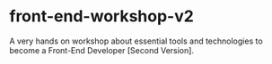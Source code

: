 # front-end-workshop-v2
A very hands on workshop about essential tools and technologies to become a Front-End Developer [Second Version].
